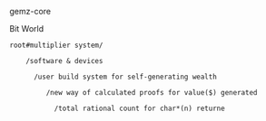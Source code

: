 gemz-core

 Bit World

          
    root#multiplier system/
             
        /software & devices
        
          /user build system for self-generating wealth
                                     
             /new way of calculated proofs for value($) generated
                                     
               /total rational count for char*(n) returne
